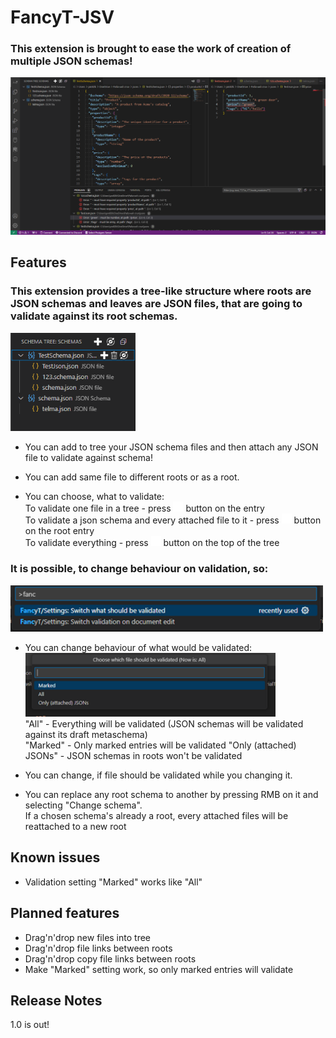 # FancyT-JSV

### This extension is brought to ease the work of creation of multiple JSON schemas!

<img src="./images/overview1.png" alt="drawing" width="900"/>

## Features

### This extension provides a tree-like structure where roots are JSON schemas and leaves are JSON files, that are going to validate against its root schemas.

<img src="./images/tree1.png" alt="drawing" width="200"/>

* You can add to tree your JSON schema files and then attach any JSON file to validate against schema!
* You can add same file to different roots or as a root.

* You can choose, what to validate: \
To validate one file in a tree - press <img src="./src/media/dark/Validate.png" width="16"> button on the entry\
To validate a json schema and every attached file to it - press <img src="./src/media/dark/Validate.png" width="16"> button on the root entry\
To validate everything - press <img src="./src/media/dark/Validate.png" width="16"> button on the top of the tree

### It is possible, to change behaviour on validation, so:

<img src="./images/setting1.png" alt="drawing" width="500"/> 

* You can change behaviour of what would be validated: \
<img src="./images/setting2.png" alt="drawing" width="400"/> \
"All" - Everything will be validated (JSON schemas will be validated against its draft metaschema) \
"Marked" - Only marked entries will be validated
"Only (attached) JSONs" - JSON schemas in roots won't be validated

* You can change, if file should be validated while you changing it.
* You can replace any root schema to another by pressing RMB on it and selecting "Change schema". \
 If a chosen schema's already a root, every attached files will be reattached to a new root 

## Known issues

* Validation setting "Marked" works like "All"

## Planned features

* Drag'n'drop new files into tree
* Drag'n'drop file links between roots
* Drag'n'drop copy file links between roots
* Make "Marked" setting work, so only marked entries will validate

## Release Notes

1.0 is out!
